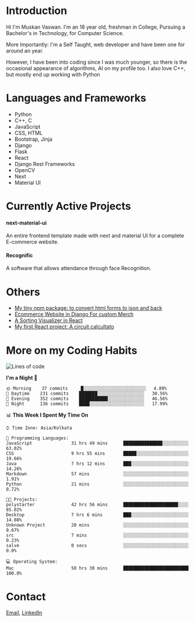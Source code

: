 <!-- - I’m currently working on:
&nbsp;&nbsp;&nbsp;&nbsp;&nbsp;&nbsp; *Circuits*[https://muskanvaswan.github.io/circuits] which, as the name suggests,  is a calculator for solving circuits with ease. This is my first React project
#### I’m currently learning : 
&nbsp;&nbsp;&nbsp;&nbsp;&nbsp;&nbsp; React.js
#### Ask me about:
&nbsp;&nbsp;&nbsp;&nbsp;&nbsp;&nbsp; Anything
#### How to reach me:
&nbsp;&nbsp;&nbsp;&nbsp;&nbsp;&nbsp; Email[mailto:muskanvaswan@gmail.com] LinkedIn[https://www.linkedin.com/in/muskan-vaswan?lipi=urn%3Ali%3Apage%3Ad_flagship3_profile_view_base_contact_details%3B%2FQpdlv5fQ12Ru4DkW2TysA%3D%3D]
#### Pronouns:
&nbsp;&nbsp;&nbsp;&nbsp;&nbsp;&nbsp; Her -->

# Introduction
Hi I'm Muskan Vaswan.
I'm an 18 year old,
freshman in College,
Pursuing a Bachelor's in Technology, for Computer Science.

More Importantly: I'm a Self Taught, web developer and have been one for around an year.

However, I have been into coding since I was much younger, so there is the occasional appearance of algorithms, AI on my profile too. I also love C++, but mostly end up working with Python


# Languages and Frameworks

- Python
- C++, C
- JavaScript
- CSS, HTML 
- Bootstrap, Jinja
- Django
- Flask
- React 
- Django Rest Frameworks
- OpenCV
- Next
- Material UI

# Currently Active Projects

#### next-material-ui
An entire frontend template made with next and material UI for a complete E-commerce website.

#### Recognific
A software that allows attendance through face Recognition.

# Others
- [My tiny npm package: to convert html forms to json and back](https://www.npmjs.com/package/forms-dynamically)
- [Ecommerce Website in Django For custom Merch](https://merch-commerce.herokuapp.com/)
- [A Sorting Visualizer in React](https://muskanvaswan.github.io/SortingVisualizer/)
- [My first React project: A circuit calcultato](https://muskanvaswan.github.io/circuits)

# More on my Coding Habits

<!--START_SECTION:waka-->
![Lines of code](https://img.shields.io/badge/From%20Hello%20World%20I%27ve%20Written-184620%20lines%20of%20code-blue)

**I'm a Night 🦉** 

```text
🌞 Morning    37 commits     █░░░░░░░░░░░░░░░░░░░░░░░░   4.89% 
🌆 Daytime    231 commits    ███████░░░░░░░░░░░░░░░░░░   30.56% 
🌃 Evening    352 commits    ███████████░░░░░░░░░░░░░░   46.56% 
🌙 Night      136 commits    ████░░░░░░░░░░░░░░░░░░░░░   17.99%

```


📊 **This Week I Spent My Time On** 

```text
⌚︎ Time Zone: Asia/Kolkata

💬 Programming Languages: 
JavaScript               31 hrs 49 mins      ███████████████░░░░░░░░░░   63.02% 
CSS                      9 hrs 55 mins       █████░░░░░░░░░░░░░░░░░░░░   19.66% 
Java                     7 hrs 12 mins       ███░░░░░░░░░░░░░░░░░░░░░░   14.26% 
Markdown                 57 mins             ░░░░░░░░░░░░░░░░░░░░░░░░░   1.91% 
Python                   21 mins             ░░░░░░░░░░░░░░░░░░░░░░░░░   0.72%

🐱‍💻 Projects: 
polystarter              42 hrs 56 mins      █████████████████████░░░░   85.02% 
Desktop                  7 hrs 6 mins        ███░░░░░░░░░░░░░░░░░░░░░░   14.08% 
Unknown Project          20 mins             ░░░░░░░░░░░░░░░░░░░░░░░░░   0.67% 
src                      7 mins              ░░░░░░░░░░░░░░░░░░░░░░░░░   0.23% 
salve                    0 secs              ░░░░░░░░░░░░░░░░░░░░░░░░░   0.0%

💻 Operating System: 
Mac                      50 hrs 30 mins      █████████████████████████   100.0%

```


<!--END_SECTION:waka-->

# Contact

[Email](mailto:muskanvaswan@gmail.com), [LinkedIn](https://www.linkedin.com/in/muskan-vaswan?lipi=urn%3Ali%3Apage%3Ad_flagship3_profile_view_base_contact_details%3B%2FQpdlv5fQ12Ru4DkW2TysA%3D%3D)



